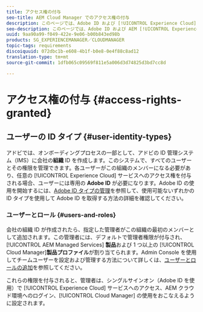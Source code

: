 ```yaml
---
title: アクセス権の付与
seo-title: AEM Cloud Manager でのアクセス権の付与
description: このページでは、Adobe ID および [!UICONTROL Experience Cloud] リソースの詳細について説明します。
seo-description: このページでは、Adobe ID および AEM [!UICONTROL Experience Cloud] リソースの詳細について説明します。
uuid: 9aa90a99-f049-422e-9e06-b00b843ed98b
products: SG_EXPERIENCEMANAGER／CLOUDMANAGER
topic-tags: requirements
discoiquuid: 072dbc1b-e608-4b1f-b0e8-0e4f88c8ad12
translation-type: tm+mt
source-git-commit: 1dfb065c09569f811e5a006d3d74825d3bd7cc8d

---
```



# アクセス権の付与 {#access-rights-granted}

## ユーザーの ID タイプ {#user-identity-types}

アドビでは、オンボーディングプロセスの一部として、アドビの ID 管理システム（IMS）に会社の**組織** ID を作成します。このシステムで、すべてのユーザーとその権限を管理できます。各ユーザーがこの組織のメンバーになる必要があり、任意の [!UICONTROL Experience Cloud] サービスへのアクセス権を付与される場合、ユーザーには専用の **Adobe ID** が必要になります。Adobe ID の使用を開始するには、[Adobe ID タイプの管理](https://helpx.adobe.com/enterprise/using/identity.html)を参照して、使用可能ないずれかの ID タイプを使用して Adobe ID を取得する方法の詳細を確認してください。

### ユーザーとロール {#users-and-roles}

会社の組織 ID が作成されたら、指定した管理者がこの組織の最初のメンバーとして追加されます。この管理者には、デフォルトで管理者権限が付与され、[!UICONTROL AEM Managed Services] **製品**および 1 つ以上の [!UICONTROL Cloud Manager]**製品プロファイル**が割り当てられます。Admin Console を使用してチームユーザーを設定および管理する方法について詳しくは、[ユーザーとロールの追加](setting-up-users-and-roles.md)を参照してください。

これらの権限を付与されると、管理者は、シングルサインオン（Adobe ID を使用）で [!UICONTROL Experience Cloud] サービスへのアクセス、AEM クラウド環境へのログイン、[!UICONTROL Cloud Manager] の使用をおこなえるように設定されます。

